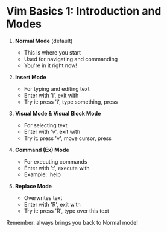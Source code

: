# Vim Basics 1: Introduction and Modes

1. **Normal Mode** (default)
   - This is where you start
   - Used for navigating and commanding
   - You're in it right now!

2. **Insert Mode**
   - For typing and editing text
   - Enter with 'i', exit with <ESC>
   - Try it: press 'i', type something, press <ESC>

3. **Visual Mode & Visual Block Mode**
   - For selecting text
   - Enter with 'v', exit with <ESC>
   - Try it: press 'v', move cursor, press <ESC>

4. **Command (Ex) Mode**
   - For executing commands
   - Enter with ':', execute with <Enter>
   - Example: :help

5. **Replace Mode**
   - Overwrites text
   - Enter with 'R', exit with <ESC>
   - Try it: press 'R', type over this text

Remember: <ESC> always brings you back to Normal mode!
